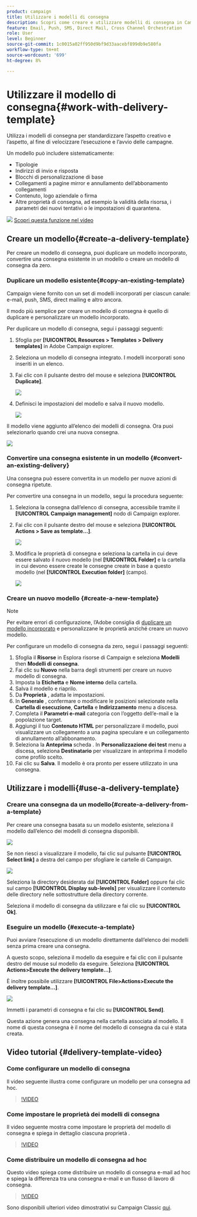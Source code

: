```yaml
---
product: campaign
title: Utilizzare i modelli di consegna
description: Scopri come creare e utilizzare modelli di consegna in Campaign
feature: Email, Push, SMS, Direct Mail, Cross Channel Orchestration
role: User
level: Beginner
source-git-commit: 1c0015a02ff950d9bf9d33aacebf899db9e580fa
workflow-type: tm+mt
source-wordcount: '699'
ht-degree: 8%

---
```


# Utilizzare il modello di consegna{#work-with-delivery-template}

Utilizza i modelli di consegna per standardizzare l’aspetto creativo e l’aspetto, al fine di velocizzare l’esecuzione e l’avvio delle campagne.

Un modello può includere sistematicamente:

* Tipologie
* Indirizzi di invio e risposta
* Blocchi di personalizzazione di base
* Collegamenti a pagine mirror e annullamento dell’abbonamento collegamenti
* Contenuto, logo aziendale o firma
* Altre proprietà di consegna, ad esempio la validità della risorsa, i parametri dei nuovi tentativi o le impostazioni di quarantena.

![](assets/do-not-localize/how-to-video.png) [Scopri questa funzione nel video](#delivery-template-video)


## Creare un modello{#create-a-delivery-template}

Per creare un modello di consegna, puoi duplicare un modello incorporato, convertire una consegna esistente in un modello o creare un modello di consegna da zero.

### Duplicare un modello esistente{#copy-an-existing-template}

Campaign viene fornito con un set di modelli incorporati per ciascun canale: e-mail, push, SMS, direct mailing e altro ancora.

Il modo più semplice per creare un modello di consegna è quello di duplicare e personalizzare un modello incorporato.

Per duplicare un modello di consegna, segui i passaggi seguenti:

1. Sfoglia per **[!UICONTROL Resources > Templates > Delivery templates]** in Adobe Campaign explorer.
1. Seleziona un modello di consegna integrato. I modelli incorporati sono inseriti in un elenco.
1. Fai clic con il pulsante destro del mouse e seleziona **[!UICONTROL Duplicate]**.

   ![](assets/duplicate-built-in-template.png)

1. Definisci le impostazioni del modello e salva il nuovo modello.

   ![](assets/delivery-template-new.png)

Il modello viene aggiunto all’elenco dei modelli di consegna. Ora puoi selezionarlo quando crei una nuova consegna.

![](assets/select-the-new-template.png)

### Convertire una consegna esistente in un modello {#convert-an-existing-delivery}

Una consegna può essere convertita in un modello per nuove azioni di consegna ripetute.

Per convertire una consegna in un modello, segui la procedura seguente:

1. Seleziona la consegna dall’elenco di consegna, accessibile tramite il **[!UICONTROL Campaign management]** nodo di Campaign explorer.

1. Fai clic con il pulsante destro del mouse e seleziona **[!UICONTROL Actions > Save as template...]**.

   ![](assets/save-as-template.png)

1. Modifica le proprietà di consegna e seleziona la cartella in cui deve essere salvato il nuovo modello (nel **[!UICONTROL Folder]** e la cartella in cui devono essere create le consegne create in base a questo modello (nel **[!UICONTROL Execution folder]** (campo).

   ![](assets/template-select-folders.png)

### Creare un nuovo modello {#create-a-new-template}

>[!NOTE]
>
>Per evitare errori di configurazione, l’Adobe consiglia di [duplicare un modello incorporato](#copy-an-existing-template) e personalizzane le proprietà anziché creare un nuovo modello.

Per configurare un modello di consegna da zero, segui i passaggi seguenti:

1. Sfoglia il **Risorse** in Esplora risorse di Campaign e seleziona **Modelli** then **Modelli di consegna**.
1. Fai clic su **Nuovo** nella barra degli strumenti per creare un nuovo modello di consegna.
1. Imposta la **Etichetta** e **Nome interno** della cartella.
1. Salva il modello e riaprilo.
1. Da **Proprietà** , adatta le impostazioni.
1. In **Generale** , confermare o modificare le posizioni selezionate nella **Cartella di esecuzione**, **Cartella** e **Indirizzamento** menu a discesa.
1. Completa il **Parametri e-mail** categoria con l’oggetto dell’e-mail e la popolazione target.
1. Aggiungi il tuo **Contenuto HTML** per personalizzare il modello, puoi visualizzare un collegamento a una pagina speculare e un collegamento di annullamento all’abbonamento.
1. Seleziona la **Anteprima** scheda . In **Personalizzazione dei test** menu a discesa, seleziona **Destinatario** per visualizzare in anteprima il modello come profilo scelto.
1. Fai clic su **Salva**. Il modello è ora pronto per essere utilizzato in una consegna.


## Utilizzare i modelli{#use-a-delivery-template}

### Creare una consegna da un modello{#create-a-delivery-from-a-template}

Per creare una consegna basata su un modello esistente, seleziona il modello dall’elenco dei modelli di consegna disponibili.

![](assets/select-the-new-template.png)

Se non riesci a visualizzare il modello, fai clic sul pulsante **[!UICONTROL Select link]** a destra del campo per sfogliare le cartelle di Campaign.

![](assets/browse-templates.png)

Seleziona la directory desiderata dal **[!UICONTROL Folder]** oppure fai clic sul campo **[!UICONTROL Display sub-levels]** per visualizzare il contenuto delle directory nelle sottostrutture della directory corrente.

Seleziona il modello di consegna da utilizzare e fai clic su **[!UICONTROL Ok]**.

### Eseguire un modello {#execute-a-template}

Puoi avviare l’esecuzione di un modello direttamente dall’elenco dei modelli senza prima creare una consegna.

A questo scopo, seleziona il modello da eseguire e fai clic con il pulsante destro del mouse sul modello da eseguire. Seleziona **[!UICONTROL Actions>Execute the delivery template...]**.

È inoltre possibile utilizzare **[!UICONTROL File>Actions>Execute the delivery template...]**.

![](assets/execute-delivery-template.png)

Immetti i parametri di consegna e fai clic su **[!UICONTROL Send]**.

Questa azione genera una consegna nella cartella associata al modello. Il nome di questa consegna è il nome del modello di consegna da cui è stata creata.


## Video tutorial {#delivery-template-video}

### Come configurare un modello di consegna

Il video seguente illustra come configurare un modello per una consegna ad hoc.

>[!VIDEO](https://video.tv.adobe.com/v/342082?quality=12)

### Come impostare le proprietà dei modelli di consegna

Il video seguente mostra come impostare le proprietà del modello di consegna e spiega in dettaglio ciascuna proprietà .

>[!VIDEO](https://video.tv.adobe.com/v/338969?quality=12)

### Come distribuire un modello di consegna ad hoc

Questo video spiega come distribuire un modello di consegna e-mail ad hoc e spiega la differenza tra una consegna e-mail e un flusso di lavoro di consegna.

>[!VIDEO](https://video.tv.adobe.com/v/338965?quality=12)

Sono disponibili ulteriori video dimostrativi su Campaign Classic [qui](https://experienceleague.adobe.com/docs/campaign-classic-learn/tutorials/overview.html?lang=it).

